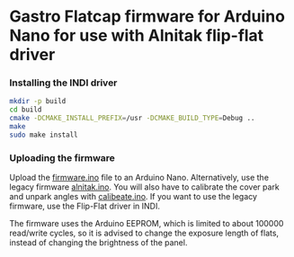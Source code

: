 # Gastro Flatcap firmware for Arduino Nano for use with Alnitak flip-flat driver

### Installing the INDI driver
```sh
mkdir -p build
cd build
cmake -DCMAKE_INSTALL_PREFIX=/usr -DCMAKE_BUILD_TYPE=Debug ..
make
sudo make install
```


### Uploading the firmware

Upload the [firmware.ino](firmware/firmware.ino) file to an Arduino Nano. Alternatively, use the legacy firmware [alnitak.ino](firmware/legacy/alnitak.ino). You will also have to calibrate the cover park and unpark angles with [calibeate.ino](firmware/legacy/calibrate.ino). If you want to use the legacy firmware, use the Flip-Flat driver in INDI.


The firmware uses the Arduino EEPROM, which is limited to about 100000 read/write cycles, so it is advised to change the exposure length of flats, instead of changing the brightness of the panel.